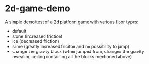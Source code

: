 # 2d-game-demo

A simple demo/test of a 2d platform game with various floor types:
- default
- stone (increased friction)
- ice (decreased friction)
- slime (greatly increased friciton and no possibility to jump)
- change the gravity block (when jumped from, changes the gravity revealing ceiling containing all the blocks mentioned above)


